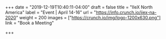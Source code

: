 +++
date = "2019-12-19T10:40:11-04:00"
draft = false
title = "IIeX North America"
label = "Event | April 14-16"
url = "https://info.crunch.io/iiex-na-2020"
weight = 200
images = ["https://crunch.io/img/logo-1200x630.png"]
link = "Book a Meeting"

+++
